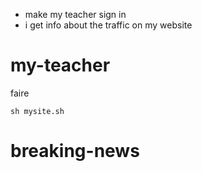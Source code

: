  - make my teacher sign in
 - i get info about the traffic on my website
# my-teacher

faire 
```
sh mysite.sh
```
# breaking-news
